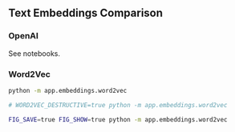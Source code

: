 ## Text Embeddings Comparison


### OpenAI

See notebooks.

### Word2Vec

```sh
python -m app.embeddings.word2vec

# WORD2VEC_DESTRUCTIVE=true python -m app.embeddings.word2vec

FIG_SAVE=true FIG_SHOW=true python -m app.embeddings.word2vec
```
